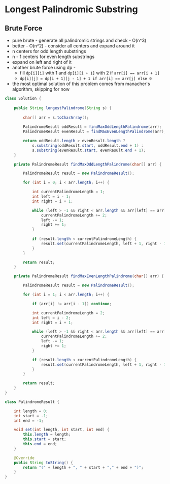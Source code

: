 # Longest Palindromic Substring

## Brute Force

- pure brute - generate all palindromic strings and check - O(n^3)
- better - O(n^2) - consider all centers and expand around it
- n centers for odd length substrings
- n - 1 centers for even length substrings
- expand on left and right of it
- another brute force using dp -
  - fill `dp[i][i]` with 1 and `dp[i][i + 1]` with 2 if `arr[i] == arr[i + 1]`
  - `dp[i][j] = dp[i + 1][j - 1] + 1 if arr[i] == arr[j] else 0`
- the most optimal solution of this problem comes from manacher's algorithm, skipping for now

```java
class Solution {
 
    public String longestPalindrome(String s) {
        
        char[] arr = s.toCharArray();
        
        PalindromeResult oddResult = findMaxOddLengthPalindrome(arr);
        PalindromeResult evenResult = findMaxEvenLengthPalindrome(arr);

        return oddResult.length > evenResult.length ? 
            s.substring(oddResult.start, oddResult.end + 1) :
            s.substring(evenResult.start, evenResult.end + 1);
    }

    private PalindromeResult findMaxOddLengthPalindrome(char[] arr) {

        PalindromeResult result = new PalindromeResult();

        for (int i = 0; i < arr.length; i++) {

            int currentPalindromeLength = 1;
            int left = i - 1;
            int right = i + 1;

            while (left > -1 && right < arr.length && arr[left] == arr[right]) {
                currentPalindromeLength += 2;
                left -= 1;
                right += 1;
            }
            
            if (result.length < currentPalindromeLength) {
                result.set(currentPalindromeLength, left + 1, right - 1);
            }
        }

        return result;
    }

    private PalindromeResult findMaxEvenLengthPalindrome(char[] arr) {

        PalindromeResult result = new PalindromeResult();

        for (int i = 1; i < arr.length; i++) {

            if (arr[i] != arr[i - 1]) continue;

            int currentPalindromeLength = 2;
            int left = i - 2;
            int right = i + 1;

            while (left > -1 && right < arr.length && arr[left] == arr[right]) {
                currentPalindromeLength += 2;
                left -= 1;
                right += 1;
            }

            if (result.length < currentPalindromeLength) {
                result.set(currentPalindromeLength, left + 1, right - 1);
            }
        }

        return result;
    }
}

class PalindromeResult {

    int length = 0;
    int start = -1;
    int end = -1;

    void set(int length, int start, int end) {
        this.length = length;
        this.start = start;
        this.end = end;
    }

    @Override
    public String toString() {
        return "(" + length + ", " + start + "," + end + ")";
    }
}
```
